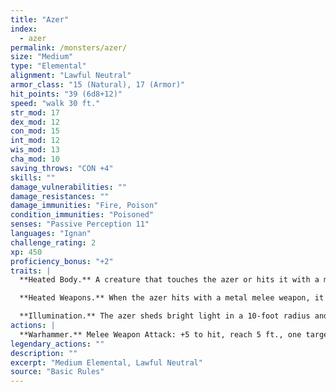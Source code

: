 ```yaml
---
title: "Azer"
index:
  - azer
permalink: /monsters/azer/
size: "Medium"
type: "Elemental"
alignment: "Lawful Neutral"
armor_class: "15 (Natural), 17 (Armor)"
hit_points: "39 (6d8+12)"
speed: "walk 30 ft."
str_mod: 17
dex_mod: 12
con_mod: 15
int_mod: 12
wis_mod: 13
cha_mod: 10
saving_throws: "CON +4"
skills: ""
damage_vulnerabilities: ""
damage_resistances: ""
damage_immunities: "Fire, Poison"
condition_immunities: "Poisoned"
senses: "Passive Perception 11"
languages: "Ignan"
challenge_rating: 2
xp: 450
proficiency_bonus: "+2"
traits: |
  **Heated Body.** A creature that touches the azer or hits it with a melee attack while within 5 ft. of it takes 5 (1d10) fire damage.

  **Heated Weapons.** When the azer hits with a metal melee weapon, it deals an extra 3 (1d6) fire damage (included in the attack).

  **Illumination.** The azer sheds bright light in a 10-foot radius and dim light for an additional 10 ft..
actions: |
  **Warhammer.** Melee Weapon Attack: +5 to hit, reach 5 ft., one target. Hit: 7 (1d8 + 3) bludgeoning damage, or 8 (1d10 + 3) bludgeoning damage if used with two hands to make a melee attack, plus 3 (1d6) fire damage.  
legendary_actions: ""
description: ""
excerpt: "Medium Elemental, Lawful Neutral"
source: "Basic Rules"
---
```

